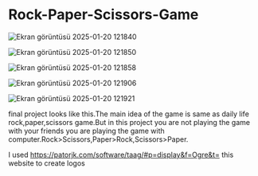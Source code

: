 # Rock-Paper-Scissors-Game


![Ekran görüntüsü 2025-01-20 121840](https://github.com/user-attachments/assets/ca123cc3-1b32-4b1b-8a75-a171ed67b7a6)

![Ekran görüntüsü 2025-01-20 121850](https://github.com/user-attachments/assets/920f2c64-2a60-4a55-a8a1-0dcf6c86acb3)


![Ekran görüntüsü 2025-01-20 121858](https://github.com/user-attachments/assets/65bceb42-6fb6-45ca-a08d-b6bbd04a717f)


![Ekran görüntüsü 2025-01-20 121906](https://github.com/user-attachments/assets/f4671e1d-c5ed-477e-9aca-2be8327c403c)


![Ekran görüntüsü 2025-01-20 121921](https://github.com/user-attachments/assets/fa84392b-8948-4e69-b500-e2b18975373a)


final project looks like this.The main idea of the game is same as daily life rock,paper,scissors game.But in this project you are not playing the game with your friends you are playing the game with computer.Rock>Scissors,Paper>Rock,Scissors>Paper.

I used https://patorjk.com/software/taag/#p=display&f=Ogre&t= this website to create logos


